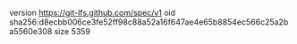 version https://git-lfs.github.com/spec/v1
oid sha256:d8ecbb006ce3fe52ff98c88a52a16f647ae4e65b8854ec566c25a2ba5560e308
size 5359
